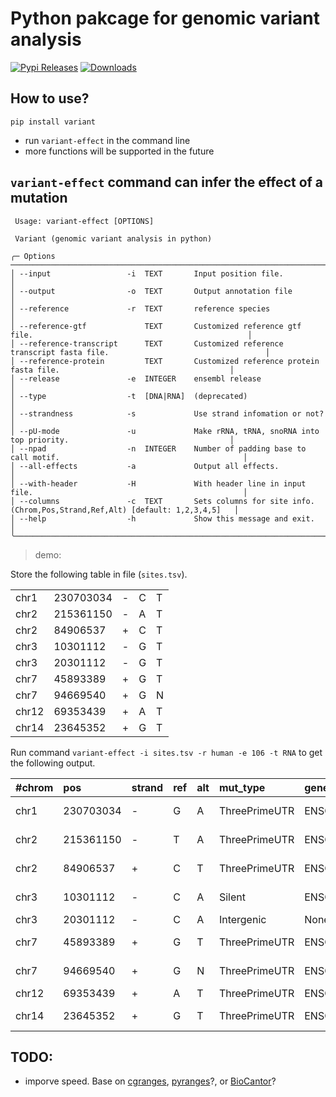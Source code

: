 # Python pakcage for genomic variant analysis

[![Pypi Releases](https://img.shields.io/pypi/v/variant.svg)](https://pypi.python.org/pypi/variant)
[![Downloads](https://pepy.tech/badge/variant)](https://pepy.tech/project/variant)

## How to use?

```
pip install variant
```

- run `variant-effect` in the command line
- more functions will be supported in the future

## `variant-effect` command can infer the effect of a mutation

```
 Usage: variant-effect [OPTIONS]

 Variant (genomic variant analysis in python)

╭─ Options ────────────────────────────────────────────────────────────────────────────────────────────────────────────╮
│ --input                 -i  TEXT       Input position file.                                                          │
│ --output                -o  TEXT       Output annotation file                                                        │
│ --reference             -r  TEXT       reference species                                                             │
│ --reference-gtf             TEXT       Customized reference gtf file.                                                │
│ --reference-transcript      TEXT       Customized reference transcript fasta file.                                   │
│ --reference-protein         TEXT       Customized reference protein fasta file.                                      │
│ --release               -e  INTEGER    ensembl release                                                               │
│ --type                  -t  [DNA|RNA]  (deprecated)                                                                  │
│ --strandness            -s             Use strand infomation or not?                                                 │
│ --pU-mode               -u             Make rRNA, tRNA, snoRNA into top priority.                                    │
│ --npad                  -n  INTEGER    Number of padding base to call motif.                                         │
│ --all-effects           -a             Output all effects.                                                           │
│ --with-header           -H             With header line in input file.                                               │
│ --columns               -c  TEXT       Sets columns for site info. (Chrom,Pos,Strand,Ref,Alt) [default: 1,2,3,4,5]   │
│ --help                  -h             Show this message and exit.                                                   │
╰──────────────────────────────────────────────────────────────────────────────────────────────────────────────────────╯
```

> demo:

Store the following table in file (`sites.tsv`).

|       |           |     |     |     |
| :---- | :-------- | :-- | :-- | :-- |
| chr1  | 230703034 | -   | C   | T   |
| chr2  | 215361150 | -   | A   | T   |
| chr2  | 84906537  | +   | C   | T   |
| chr3  | 10301112  | -   | G   | T   |
| chr3  | 20301112  | -   | G   | T   |
| chr7  | 45893389  | +   | G   | T   |
| chr7  | 94669540  | +   | G   | N   |
| chr12 | 69353439  | +   | A   | T   |
| chr14 | 23645352  | +   | G   | T   |

Run command `variant-effect -i sites.tsv -r human -e 106 -t RNA` to get the following output.

| #chrom | pos       | strand | ref | alt | mut_type      | gene_name               | gene_pos | transcript_name             | transcript_pos | transcript_motif      | coding_pos | codon_ref | aa_pos | aa_ref | distance2splice |
| :----- | :-------- | :----- | :-- | :-- | :------------ | :---------------------- | :------- | :-------------------------- | :------------- | :-------------------- | :--------- | :-------- | :----- | :----- | :-------------- |
| chr1   | 230703034 | -      | G   | A   | ThreePrimeUTR | ENSG00000135744(AGT)    | 42543    | ENST00000680041(AGT-208)    | 1753           | TGTGTCACCCCCAGTCTCCCA | None       | None      | None   | None   | 295             |
| chr2   | 215361150 | -      | T   | A   | ThreePrimeUTR | ENSG00000115414(FN1)    | 74924    | ENST00000323926(FN1-201)    | 8012           | GGCCCGCAATACTGTAGGAAC | None       | None      | None   | None   | 476             |
| chr2   | 84906537  | +      | C   | T   | ThreePrimeUTR | ENSG00000034510(TMSB10) | 882      | ENST00000233143(TMSB10-201) | 327            | CCTGGGCACTCCGCGCCGATG | None       | None      | None   | None   | 148             |
| chr3   | 10301112  | -      | C   | A   | Silent        | ENSG00000157020(SEC13)  | 20001    | ENST00000397117(SEC13-209)  | 1441           | TTGATCATCTGCCTTAACGTG | 849        | CTG       | 283    | L      | 35              |
| chr3   | 20301112  | -      | C   | A   | Intergenic    | None                    | None     | None                        | None           | None                  | None       | None      | None   | None   | None            |
| chr7   | 45893389  | +      | G   | T   | ThreePrimeUTR | ENSG00000146678(IGFBP1) | 5030     | ENST00000275525(IGFBP1-201) | 1243           | CAAAGCTCCTGCGTCTGTTTT | None       | None      | None   | None   | 429             |
| chr7   | 94669540  | +      | G   | N   | ThreePrimeUTR | ENSG00000242265(PEG10)  | 13216    | ENST00000612941(PEG10-206)  | 6240           | TTTTACCCCTGTCAGTAGCCC | None       | None      | None   | None   | 5030            |
| chr12  | 69353439  | +      | A   | T   | ThreePrimeUTR | ENSG00000090382(LYZ)    | 5059     | ENST00000261267(LYZ-201)    | 695            | TAGAACTAATACTGGTGAAAA | None       | None      | None   | None   | 286             |
| chr14  | 23645352  | +      | G   | T   | ThreePrimeUTR | ENSG00000100867(DHRS2)  | 15238    | ENST00000344777(DHRS2-202)  | 1391           | CTGCCATTCTGCCAGACTAGC | None       | None      | None   | None   | 210             |

## TODO:

- imporve speed. Base on [cgranges](https://github.com/lh3/cgranges), [pyranges](https://github.com/biocore-ntnu/pyranges)?, or [BioCantor](https://github.com/InscriptaLabs/BioCantor)?
